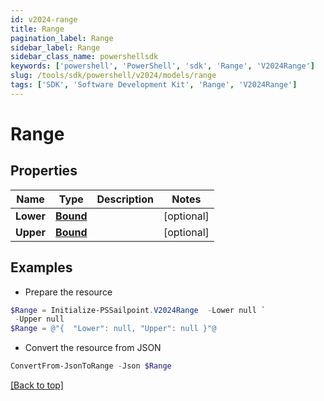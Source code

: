 ```yaml
---
id: v2024-range
title: Range
pagination_label: Range
sidebar_label: Range
sidebar_class_name: powershellsdk
keywords: ['powershell', 'PowerShell', 'sdk', 'Range', 'V2024Range'] 
slug: /tools/sdk/powershell/v2024/models/range
tags: ['SDK', 'Software Development Kit', 'Range', 'V2024Range']
---
```



# Range

## Properties

Name | Type | Description | Notes
------------ | ------------- | ------------- | -------------
**Lower** | [**Bound**](bound) |  | [optional] 
**Upper** | [**Bound**](bound) |  | [optional] 

## Examples

- Prepare the resource
```powershell
$Range = Initialize-PSSailpoint.V2024Range  -Lower null `
 -Upper null
$Range = @"{  "Lower": null, "Upper": null }"@
```

- Convert the resource from JSON
```powershell
ConvertFrom-JsonToRange -Json $Range
```


[[Back to top]](#) 

